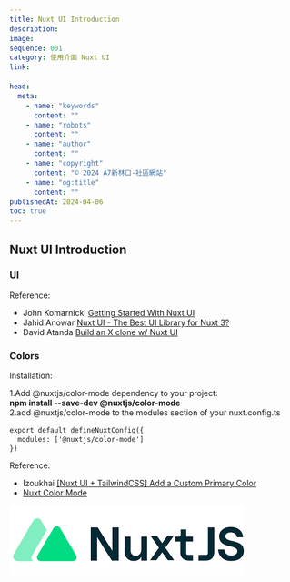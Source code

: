 ```yaml
---
title: Nuxt UI Introduction
description:
image:
sequence: 001
category: 使用介面 Nuxt UI
link:

head:
  meta:
    - name: "keywords"
      content: ""
    - name: "robots"
      content: ""
    - name: "author"
      content: ""
    - name: "copyright"
      content: "© 2024 A7新林口-社區網站"
    - name: "og:title"
      content: ""
publishedAt: 2024-04-06
toc: true
---
```


## Nuxt UI Introduction

### UI

Reference:

- John Komarnicki <a href="https://www.youtube.com/watch?v=SE_ysS_ZXbk">Getting Started With Nuxt UI</a>
- Jahid Anowar <a href="https://www.youtube.com/watch?v=7_2KJWmac4E">Nuxt UI - The Best UI Library for Nuxt 3?</a>
- David Atanda <a href="https://www.vuemastery.com/blog/build-an-x-clone-w-nuxt-ui/">Build an X clone w/ Nuxt UI</a>

### Colors

Installation:

1.Add @nuxtjs/color-mode dependency to your project:  
**npm install --save-dev @nuxtjs/color-mode**  
2.add @nuxtjs/color-mode to the modules section of your nuxt.config.ts

```
export default defineNuxtConfig({
  modules: ['@nuxtjs/color-mode']
})
```

Reference:

- Izoukhai <a href="https://www.youtube.com/watch?v=w210SJcRSb4">[Nuxt UI + TailwindCSS] Add a Custom Primary Color</a>
- <a href="https://color-mode.nuxtjs.org/">Nuxt Color Mode</a>

![c001-01.jpeg](/images/basic/c001-01.jpeg)
